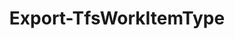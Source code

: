 ﻿---
title: Export-TfsWorkItemType
breadcrumbs: [ "WorkItem", "WorkItemType" ]
parent: "WorkItem.WorkItemType"
description: "Exports an XML work item type definition from a team project."
remarks: 
parameterSets: 
  "_All_": [ AsXml, Collection, Destination, Force, IncludeGlobalLists, Project, Type ] 
  "Export to output stream":  
    Type: 
      type: "string"  
      position: "0"  
    AsXml: 
      type: "SwitchParameter"  
      required: true  
    Collection: 
      type: "object"  
    IncludeGlobalLists: 
      type: "SwitchParameter"  
    Project: 
      type: "object"  
  "Export to file":  
    Destination: 
      type: "string"  
      required: true  
    Collection: 
      type: "object"  
    Force: 
      type: "SwitchParameter"  
    IncludeGlobalLists: 
      type: "SwitchParameter"  
    Project: 
      type: "object" 
parameters: 
  - name: "Type" 
    description: "Specifies one or more work item types to export. Wildcards are supported. When omitted, all work item types in the given project are exported" 
    globbing: false 
    position: 0 
    type: "string" 
    aliases: [ Name ] 
    defaultValue: "*" 
  - name: "Name" 
    description: "Specifies one or more work item types to export. Wildcards are supported. When omitted, all work item types in the given project are exportedThis is an alias of the Type parameter." 
    globbing: false 
    position: 0 
    type: "string" 
    aliases: [ Name ] 
    defaultValue: "*" 
  - name: "IncludeGlobalLists" 
    description: "Exports the definitions of referenced global lists. When omitted, global list definitions are not included in the exported XML document." 
    globbing: false 
    type: "SwitchParameter" 
    defaultValue: "False" 
  - name: "Destination" 
    description: "Specifies the path to the folder where exported types are saved." 
    required: true 
    globbing: false 
    type: "string" 
  - name: "Force" 
    description: "Allows the cmdlet to overwrite an existing file in the destination folder." 
    globbing: false 
    type: "SwitchParameter" 
    defaultValue: "False" 
  - name: "AsXml" 
    description: "Exports the saved query to the standard output stream as a string-encoded XML document." 
    required: true 
    globbing: false 
    type: "SwitchParameter" 
    defaultValue: "False" 
  - name: "Project" 
    description: "Specifies the name of the Team Project, its ID (a GUID), or a Microsoft.TeamFoundation.Core.WebApi.TeamProject object to connect to. When omitted, it defaults to the connection set by Connect-TfsTeamProject (if any). For more details, see the Get-TfsTeamProject cmdlet." 
    globbing: false 
    pipelineInput: "true (ByValue)" 
    type: "object" 
  - name: "Collection" 
    description: "Specifies the URL to the Team Project Collection or Azure DevOps Organization to connect to, a TfsTeamProjectCollection object (Windows PowerShell only), or a VssConnection object. You can also connect to an Azure DevOps Services organizations by simply providing its name instead of the full URL. For more details, see the Get-TfsTeamProjectCollection cmdlet. When omitted, it defaults to the connection set by Connect-TfsTeamProjectCollection (if any)." 
    globbing: false 
    type: "object"
inputs: 
  - type: "System.Object" 
    description: "Specifies the name of the Team Project, its ID (a GUID), or a Microsoft.TeamFoundation.Core.WebApi.TeamProject object to connect to. When omitted, it defaults to the connection set by Connect-TfsTeamProject (if any). For more details, see the Get-TfsTeamProject cmdlet."
outputs: 
  - type: "System.String" 
    description: 
notes: 
relatedLinks: 
  - text: "Online Version:" 
    uri: "https://tfscmdlets.dev/Cmdlets/WorkItem/WorkItemType/Export-TfsWorkItemType"
aliases: 
examples: 
---
